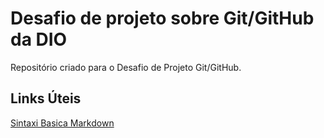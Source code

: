 # Desafio de projeto sobre Git/GitHub da DIO
Repositório criado para o Desafio de Projeto Git/GitHub.

## Links Úteis
[Sintaxi Basica Markdown](http://markdown.org/basic-syntax/)
